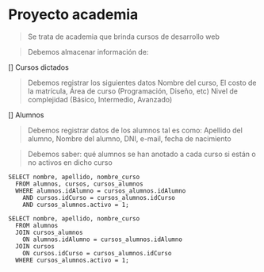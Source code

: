 # Proyecto academia

> Se trata de academia que brinda cursos de desarrollo web  

> Debemos almacenar información de: 

[] Cursos dictados
> Debemos registrar los siguientes datos 
> Nombre del curso,
> El costo de la matrícula,
> Área de curso (Programación, Diseño, etc)
> Nivel de complejidad (Básico, Intermedio, Avanzado)

[] Alumnos
> Debemos registrar datos de los alumnos tal es como:
> Apellido del alumno, 
> Nombre del alumno, 
> DNI, 
> e-mail, 
> fecha de nacimiento

> Debemos saber: 
> qué alumnos se han anotado a cada curso 
> si están o no activos en dicho curso

    SELECT nombre, apellido, nombre_curso  
      FROM alumnos, cursos, cursos_alumnos  
      WHERE alumnos.idAlumno = cursos_alumnos.idAlumno    
        AND cursos.idCurso = cursos_alumnos.idCurso  
        AND cursos_alumnos.activo = 1;  

    SELECT nombre, apellido, nombre_curso
      FROM alumnos  
      JOIN cursos_alumnos  
        ON alumnos.idAlumno = cursos_alumnos.idAlumno  
      JOIN cursos  
        ON cursos.idCurso = cursos_alumnos.idCurso  
      WHERE cursos_alumnos.activo = 1;  